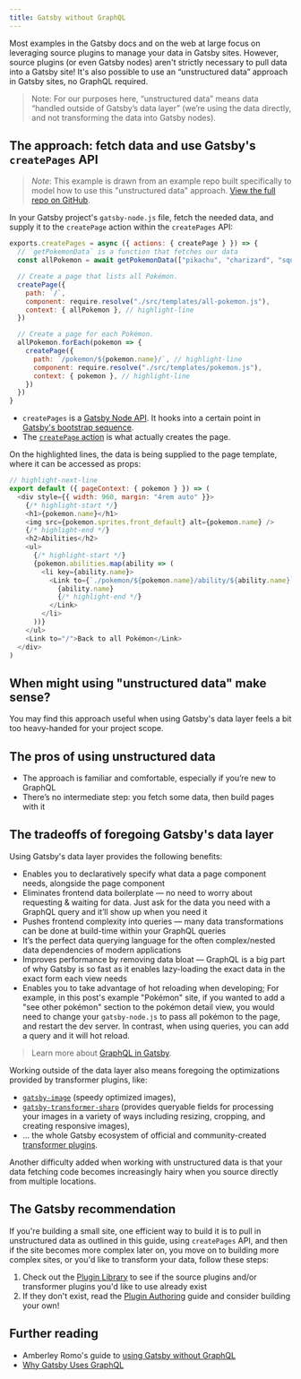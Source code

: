 ```yaml
---
title: Gatsby without GraphQL
---
```


Most examples in the Gatsby docs and on the web at large focus on leveraging source plugins to manage your data in Gatsby sites. However, source plugins (or even Gatsby nodes) aren't strictly necessary to pull data into a Gatsby site! It's also possible to use an “unstructured data” approach in Gatsby sites, no GraphQL required.

> Note: For our purposes here, “unstructured data” means data “handled outside of Gatsby’s data layer” (we’re using the data directly, and not transforming the data into Gatsby nodes).

## The approach: fetch data and use Gatsby's `createPages` API

> _Note_: This example is drawn from an example repo built specifically to model how to use this "unstructured data" approach. [View the full repo on GitHub](https://github.com/jlengstorf/gatsby-with-unstructured-data).

In your Gatsby project's `gatsby-node.js` file, fetch the needed data, and supply it to the `createPage` action within the `createPages` API:

```javascript:title=gatsby-node.js
exports.createPages = async ({ actions: { createPage } }) => {
  // `getPokemonData` is a function that fetches our data
  const allPokemon = await getPokemonData(["pikachu", "charizard", "squirtle"])

  // Create a page that lists all Pokémon.
  createPage({
    path: `/`,
    component: require.resolve("./src/templates/all-pokemon.js"),
    context: { allPokemon }, // highlight-line
  })

  // Create a page for each Pokémon.
  allPokemon.forEach(pokemon => {
    createPage({
      path: `/pokemon/${pokemon.name}/`, // highlight-line
      component: require.resolve("./src/templates/pokemon.js"),
      context: { pokemon }, // highlight-line
    })
  })
}
```

- `createPages` is a [Gatsby Node API](/docs/node-apis/#createPages). It hooks into a certain point in [Gatsby's bootstrap sequence](/docs/gatsby-lifecycle-apis/#bootstrap-sequence).
- The [`createPage` action](/docs/actions/#createPage) is what actually creates the page.

On the highlighted lines, the data is being supplied to the page template, where it can be accessed as props:

```jsx:title=/src/templates/pokemon.js
// highlight-next-line
export default ({ pageContext: { pokemon } }) => (
  <div style={{ width: 960, margin: "4rem auto" }}>
    {/* highlight-start */}
    <h1>{pokemon.name}</h1>
    <img src={pokemon.sprites.front_default} alt={pokemon.name} />
    {/* highlight-end */}
    <h2>Abilities</h2>
    <ul>
      {/* highlight-start */}
      {pokemon.abilities.map(ability => (
        <li key={ability.name}>
          <Link to={`./pokemon/${pokemon.name}/ability/${ability.name}`}>
            {ability.name}
            {/* highlight-end */}
          </Link>
        </li>
      ))}
    </ul>
    <Link to="/">Back to all Pokémon</Link>
  </div>
)
```

## When might using "unstructured data" make sense?

You may find this approach useful when using Gatsby's data layer feels a bit too heavy-handed for your project scope.

## The pros of using unstructured data

- The approach is familiar and comfortable, especially if you’re new to GraphQL
- There’s no intermediate step: you fetch some data, then build pages with it

## The tradeoffs of foregoing Gatsby's data layer

Using Gatsby's data layer provides the following benefits:

- Enables you to declaratively specify what data a page component needs, alongside the page component
- Eliminates frontend data boilerplate — no need to worry about requesting & waiting for data. Just ask for the data you need with a GraphQL query and it’ll show up when you need it
- Pushes frontend complexity into queries — many data transformations can be done at build-time within your GraphQL queries
- It’s the perfect data querying language for the often complex/nested data dependencies of modern applications
- Improves performance by removing data bloat — GraphQL is a big part of why Gatsby is so fast as it enables lazy-loading the exact data in the exact form each view needs
- Enables you to take advantage of hot reloading when developing; For example, in this post's example "Pokémon" site, if you wanted to add a "see other pokémon" section to the pokémon detail view, you would need to change your `gatsby-node.js` to pass all pokémon to the page, and restart the dev server. In contrast, when using queries, you can add a query and it will hot reload.

> Learn more about [GraphQL in Gatsby](/docs/graphql/).

Working outside of the data layer also means foregoing the optimizations provided by transformer plugins, like:

- [`gatsby-image`](https://github.com/gatsbyjs/gatsby/tree/master/packages/gatsby-image) (speedy optimized images),
- [`gatsby-transformer-sharp`](https://github.com/gatsbyjs/gatsby/tree/master/packages/gatsby-transformer-sharp) (provides queryable fields for processing your images in a variety of ways including resizing, cropping, and creating responsive images),
- ... the whole Gatsby ecosystem of official and community-created [transformer plugins](/plugins/?=transformer).

Another difficulty added when working with unstructured data is that your data fetching code becomes increasingly hairy when you source directly from multiple locations.

## The Gatsby recommendation

If you're building a small site, one efficient way to build it is to pull in unstructured data as outlined in this guide, using `createPages` API, and then if the site becomes more complex later on, you move on to building more complex sites, or you'd like to transform your data, follow these steps:

1. Check out the [Plugin Library](/plugins/) to see if the source plugins and/or transformer plugins you'd like to use already exist
2. If they don't exist, read the [Plugin Authoring](/docs/creating-plugins/) guide and consider building your own!

## Further reading

- Amberley Romo's guide to [using Gatsby without GraphQL](/blog/2018-10-25-using-gatsby-without-graphql/)
- [Why Gatsby Uses GraphQL](/docs/why-gatsby-uses-graphql/)
